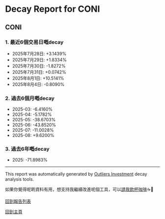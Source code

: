 # Decay Report for CONI

## CONI

### 1. 最近6個交易日嘅decay

- 2025年7月28日: +3.1439%
- 2025年7月29日: +1.8334%
- 2025年7月30日: -1.8272%
- 2025年7月31日: +0.0742%
- 2025年8月1日: +10.5141%
- 2025年8月4日: -0.8090%

### 2. 過去6個月嘅decay

- 2025-03: -6.4160%
- 2025-04: -5.1782%
- 2025-05: -38.6703%
- 2025-06: -43.8520%
- 2025-07: -11.0028%
- 2025-08: +9.6200%

### 3. 過去6年嘅decay

- 2025: -71.8983%

------------------------------
This report was automatically generated by [Outliers Investment](https://outliersecon.github.io/Outliers-Investment/) decay analysis tools.

如果你覺得呢啲資料有用，想支持我繼續改進呢個工具，可以[請我飲杯咖啡](https://buymeacoffee.com/outliersecon)☕🙏

[回到報告列表](https://outliersecon.github.io/Outliers-Investment/reports/reports_public)

[回到主頁](https://outliersecon.github.io/Outliers-Investment/)
